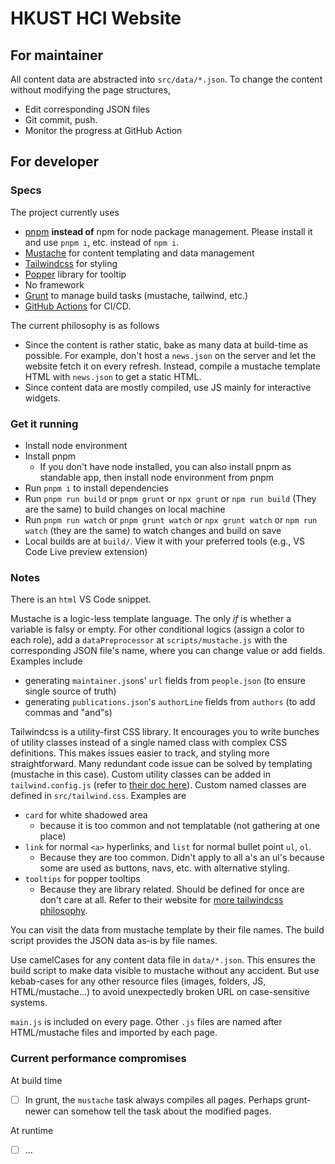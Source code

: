 # HKUST HCI Website

## For maintainer

All content data are abstracted into `src/data/*.json`.
To change the content without modifying the page structures,

* Edit corresponding JSON files
* Git commit, push.
* Monitor the progress at GitHub Action

## For developer

### Specs

The project currently uses
* [pnpm](https://pnpm.io/) **instead of** npm for node package management. Please install it and use `pnpm i`, etc. instead of `npm i`.
* [Mustache](https://github.com/janl/mustache.js) for content templating and data management
* [Tailwindcss](https://tailwindcss.com/docs) for styling
* [Popper](https://popper.js.org/) library for tooltip
* No framework
* [Grunt](https://gruntjs.com/) to manage build tasks (mustache, tailwind, etc.)
* [GitHub Actions](https://docs.github.com/cn/actions/quickstart) for CI/CD.

The current philosophy is as follows
* Since the content is rather static, bake as many data at build-time as possible.
For example, don't host a `news.json` on the server and let the website fetch it on every refresh.
Instead, compile a mustache template HTML with `news.json` to get a static HTML.
* Since content data are mostly compiled, use JS mainly for interactive widgets.

### Get it running

* Install node environment
* Install pnpm
  * If you don't have node installed, you can also install pnpm as standable app, then install node environment from pnpm
* Run `pnpm i` to install dependencies
* Run `pnpm run build` or `pnpm grunt` or `npx grunt` or `npm run build` (They are the same) to build changes on local machine
* Run `pnpm run watch` or `pnpm grunt watch` or `npx grunt watch` or `npm run watch` (they are the same) to watch changes and build on save
* Local builds are at `build/`. View it with your preferred tools (e.g., VS Code Live preview extension)

### Notes

There is an `html` VS Code snippet.

Mustache is a logic-less template language. The only *if* is whether a variable is falsy or empty.
For other conditional logics (assign a color to each role),
add a `dataPreprocessor` at `scripts/mustache.js` with the corresponding JSON file's name,
where you can change value or add fields.
Examples include
* generating `maintainer.json`s' `url` fields from `people.json` (to ensure single source of truth)
* generating `publications.json`'s `authorLine` fields from `authors` (to add commas and "and"s)

Tailwindcss is a utility-first CSS library.
It encourages you to write bunches of utility classes instead of a single named class with complex CSS definitions.
This makes issues easier to track, and styling more straightforward.
Many redundant code issue can be solved by templating (mustache in this case).
Custom utility classes can be added in `tailwind.config.js` (refer to [their doc here](https://tailwindcss.com/docs/adding-custom-styles)).
Custom named classes are defined in `src/tailwind.css`.
Examples are
* `card` for white shadowed area
  * because it is too common and not templatable (not gathering at one place)
* `link` for normal `<a>` hyperlinks, and `list` for normal bullet point `ul`, `ol`.
  * Because they are too common. Didn't apply to all a's an ul's because some are used as buttons, navs, etc. with alternative styling.
* `tooltips` for popper tooltips
  * Because they are library related. Should be defined for once are don't care at all.
Refer to their website for [more tailwindcss philosophy](https://tailwindcss.com/docs/utility-first).

You can visit the data from mustache template by their file names.
The build script provides the JSON data as-is by file names.

Use camelCases for any content data file in `data/*.json`.
This ensures the build script to make data visible to mustache without any accident.
But use kebab-cases for any other resource files (images, folders, JS, HTML/mustache...) to avoid unexpectedly broken URL on case-sensitive systems.

`main.js` is included on every page. Other `.js` files are named after HTML/mustache files and imported by each page.

### Current performance compromises

At build time
- [ ] In grunt, the `mustache` task always compiles all pages. Perhaps grunt-newer can somehow tell the task about the modified pages.

At runtime
- [ ] ...